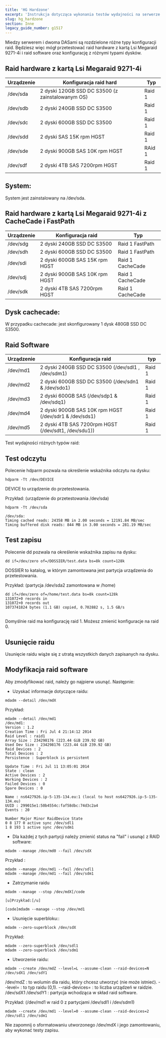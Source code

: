 ```yaml
---
title: 'HG Hardzone'
excerpt: 'Instrukcja dotycząca wykonania testów wydajności na serwerze HG Hardzone'
slug: hg_hardzone
section: Inne
legacy_guide_number: g1517
---
```


Miedzy serwerem i dwoma DASami są rozdzielone różne typy konfiguracji raid. Będziesz więc mógł przetestować raid hardware z kartą Lsi Megaraid 9271-4i i raid software oraz konfigurację z różnymi typami dysków.

## Raid hardware z kartą Lsi Megaraid 9271-4i
|Urządzenie|Konfiguracja raid hard|Typ|
|---|---|---|
|/dev/sda|2 dyski 120GB SSD DC S3500 (z zainstalowanym OS)|Raid 1|
|/dev/sdb|2 dyski 240GB  SSD DC S3500|Raid 1|
|/dev/sdc|2 dyski 600GB SSD DC S3500|Raid 1|
|/dev/sdd|2 dyski SAS 15K rpm HGST|Raid 1|
|/dev/sde|2 dyski 900GB SAS 10K rpm HGST|RAid 1|
|/dev/sdf|2 dyski 4TB SAS 7200rpm HGST|Raid 1|



## System:
System jest zainstalowany na /dev/sda.


## Raid hardware z kartą Lsi Megaraid 9271-4i z CacheCade i FastPath
|Urządzenie|Konfiguracja raid|Typ|
|---|---|---|
|/dev/sdg|2 dyski 240GB SSD DC S3500|Raid 1 FastPath|
|/dev/sdh|2 dyski 600GB SSD DC S3500|Raid 1 FastPath|
|/dev/sdi|2 dyski 600GB SAS 15K rpm HGST|Raid 1 CacheCade|
|/dev/sdj|2 dyski 900GB SAS 10K rpm HGST|Raid 1 CacheCade|
|/dev/sdk|2 dyski 4TB SAS 7200rpm HGST|Raid 1 CacheCade|



## Dysk cachecade:
W przypadku cachecade: jest skonfigurowany 1 dysk 480GB SSD DC S3500.


## Raid Software
|Urządzenie|Konfiguracja raid|typ|
|---|---|---|
|/dev/md1|2 dyski 240GB SSD DC S3500 (/dev/sdl1 , /dev/sdm1)|Raid 1|
|/dev/md2|2 dyski 600GB SSD DC S3500 (/dev/sdn1 & /dev/sdo1)|Raid 1|
|/dev/md3|2 dyski 600GB SAS (/dev/sdp1 & /dev/sdq1)|Raid 1|
|/dev/md4|2 dyski 900GB SAS 10K rpm HGST (/dev/sdr1 & /dev/sds1)|Raid 1|
|/dev/md5|2 dyski 4TB SAS 7200rpm HGST (/dev/sdt1, /dev/sdu1))|Raid 1|



Test wydajności różnych typów raid:

## Test odczytu
Polecenie hdparm pozwala na określenie wskaźnika odczytu na dysku:


```
hdparm -Tt /dev/DEVICE
```


DEVICE to urządzenie do przetestowania.

Przykład: (urządzenie do przetestowania /dev/sda)


```
hdparm -Tt /dev/sda

/dev/sda:
Timing cached reads: 24358 MB in 2.00 seconds = 12191.84 MB/sec
Timing buffered disk reads: 844 MB in 3.00 seconds = 281.19 MB/sec
```




## Test zapisu
Polecenie dd pozwala na określenie wskaźnika zapisu na dysku:


```
dd if=/dev/zero of=/DOSSIER/test.data bs=8k count=128k
```


DOSSIER to katalog, w którym zamontowana jest partycja urządzenia do przetestowania.

Przykład: (partycja /dev/sda2 zamontowana w /home)


```
dd if=/dev/zero of=/home/test.data bs=8k count=128k
131072+0 records in
131072+0 records out
1073741824 bytes (1.1 GB) copied, 0.702882 s, 1.5 GB/s
```




## 
Domyślnie raid ma konfigurację raid 1. Możesz zmienić konfiguracje na raid 0.

## Usunięcie raidu
Usunięcie raidu wiąże się z utratą wszystkich danych zapisanych na dysku.


## Modyfikacja raid software
Aby zmodyfikować raid, należy go najpierw usunąć. Następnie:


- Uzyskać informacje dotyczące raidu:


```
mdadm --detail /dev/mdX
```


Przykład:


```
mdadm --detail /dev/md1
/dev/md1:
Version : 1.2
Creation Time : Fri Jul 4 21:14:12 2014
Raid Level : raid1
Array Size : 234298176 (223.44 GiB 239.92 GB)
Used Dev Size : 234298176 (223.44 GiB 239.92 GB)
Raid Devices : 2
Total Devices : 2
Persistence : Superblock is persistent

Update Time : Fri Jul 11 13:05:01 2014
State : clean
Active Devices : 2
Working Devices : 2
Failed Devices : 0
Spare Devices : 0

Name : ns6427926.ip-5-135-134.eu:1 (local to host ns6427926.ip-5-135-134.eu)
UUID : 299015e1:50b4554c:faf58dbc:74d3c2a4
Events : 20

Number Major Minor RaidDevice State
0 8 177 0 active sync /dev/sdl1
1 8 193 1 active sync /dev/sdm1
```


- Dla każdej z tych partycji należy zmienić status na "fail" i usunąć z RAID software:


```
mdadm --manage /dev/md0 --fail /dev/sdX
```


Przykład :


```
mdadm --manage /dev/md1 --fail /dev/sdl1
mdadm --manage /dev/md1 --fail /dev/sdm1
```


- Zatrzymanie raidu


```
mdadm --manage --stop /dev/mdX[/code

[u]Przykład:[/u]

[code]mdadm --manage --stop /dev/md1
```


- Usunięcie superbloku::


```
mdadm --zero-superblock /dev/sdX
```


Przykład:


```
mdadm --zero-superblock /dev/sdl1
mdadm --zero-superblock /dev/sdm1
```


- Utworzenie raidu:


```
mdadm --create /dev/mdZ --level=L --assume-clean --raid-devices=N /dev/sdX1 /dev/sdY1
```


/dev/mdZ : to wolumin dla raidu, który chcesz utworzyć (nie może istnieć).
--level= : to typ raidu (0,1).
--raid-devices= : to liczba urządzeń w raidzie.
/dev/sdX1 /dev/sdY1 : partycja wchodząca w skład raid software.

Przykład: (/dev/md1 w raid 0 z partycjami /dev/sdl1 i /dev/sdm1)


```
mdadm --create /dev/md1 --level=0 --assume-clean --raid-devices=2 /dev/sdl1 /dev/sdm1
```



Nie zapomnij o sformatowaniu utworzonego /dev/mdX i jego zamontowaniu, aby wykonać testy zapisu.


